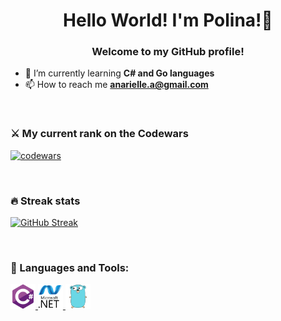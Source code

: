 <h1 align="center">Hello World! I'm Polina!👋</h1>
<h3 align="center">Welcome to my GitHub profile!</h3>

-  🌱 I’m currently learning **C# and Go languages**
-  📫 How to reach me **anarielle.a@gmail.com**

<br><h3 align="left">⚔️ My current rank on the Codewars</h3>

[![codewars](https://www.codewars.com/users/Anarielle/badges/large)](https://www.codewars.com/users/Anarielle)

<br><h3 align="left">🔥 Streak stats</h3>

[![GitHub Streak](https://github-readme-streak-stats.herokuapp.com/?user=Anarielle&theme=dark&hide_border=true)](https://git.io/streak-stats) 

<br><h3 align="left">🔨 Languages and Tools:</h3>

<p align="left"> 
<a href="https://www.blender.org/" target="_blank" rel="noreferrer"> </a> 
<a href="https://www.w3schools.com/cs/" target="_blank" rel="noreferrer"> <img src="https://raw.githubusercontent.com/devicons/devicon/master/icons/csharp/csharp-original.svg" alt="csharp" width="40" height="40"/> </a> 
<a href="https://dotnet.microsoft.com/" target="_blank" rel="noreferrer"> <img src="https://raw.githubusercontent.com/devicons/devicon/master/icons/dot-net/dot-net-original-wordmark.svg" alt="dotnet" width="40" height="40"/> </a> 
<a href="https://golang.org" target="_blank" rel="noreferrer"> <img src="https://raw.githubusercontent.com/devicons/devicon/master/icons/go/go-original.svg" alt="go" width="40" height="40"/> </a></p>








